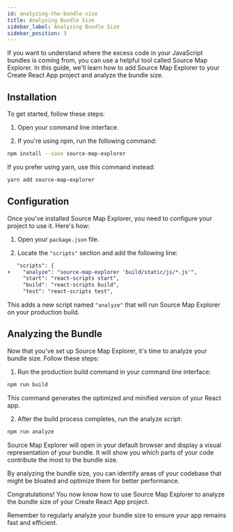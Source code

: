```yaml
---
id: analyzing-the-bundle-size
title: Analyzing Bundle Size
sidebar_label: Analyzing Bundle Size
sidebar_position: 3
---
```


If you want to understand where the excess code in your JavaScript bundles is coming from, you can use a helpful tool called Source Map Explorer. In this guide, we'll learn how to add Source Map Explorer to your Create React App project and analyze the bundle size.

## Installation

To get started, follow these steps:

1. Open your command line interface.

2. If you're using npm, run the following command:
```sh
npm install --save source-map-explorer
```
   If you prefer using yarn, use this command instead:
```sh
yarn add source-map-explorer
```

## Configuration

Once you've installed Source Map Explorer, you need to configure your project to use it. Here's how:

1. Open your `package.json` file.

2. Locate the `"scripts"` section and add the following line:
```diff
   "scripts": {
+    "analyze": "source-map-explorer 'build/static/js/*.js'",
     "start": "react-scripts start",
     "build": "react-scripts build",
     "test": "react-scripts test",
```
   This adds a new script named `"analyze"` that will run Source Map Explorer on your production build.

## Analyzing the Bundle

Now that you've set up Source Map Explorer, it's time to analyze your bundle size. Follow these steps:

1. Run the production build command in your command line interface:
```sh
npm run build
```
   This command generates the optimized and minified version of your React app.

2. After the build process completes, run the analyze script:
```sh
npm run analyze
```
   Source Map Explorer will open in your default browser and display a visual representation of your bundle. It will show you which parts of your code contribute the most to the bundle size.

By analyzing the bundle size, you can identify areas of your codebase that might be bloated and optimize them for better performance.

Congratulations! You now know how to use Source Map Explorer to analyze the bundle size of your Create React App project.

Remember to regularly analyze your bundle size to ensure your app remains fast and efficient.
